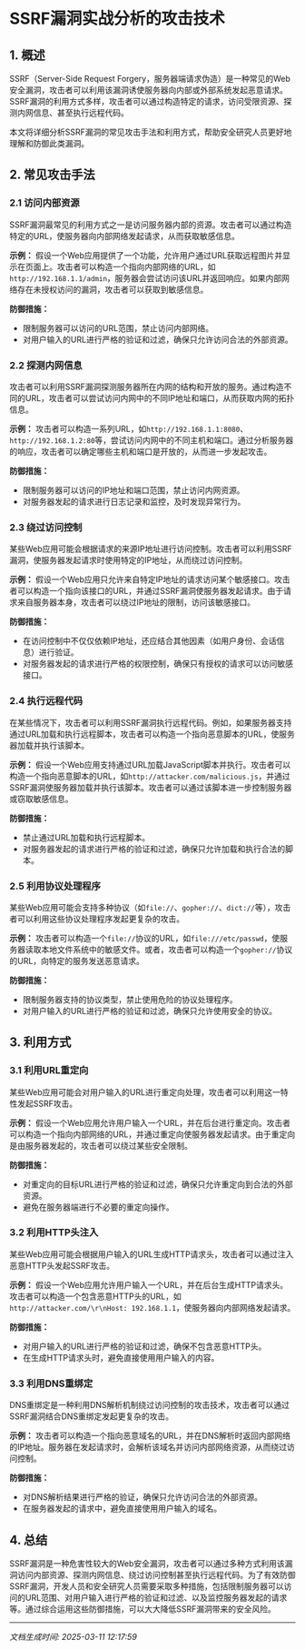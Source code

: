 # SSRF漏洞实战分析的攻击技术

## 1. 概述

SSRF（Server-Side Request Forgery，服务器端请求伪造）是一种常见的Web安全漏洞，攻击者可以利用该漏洞诱使服务器向内部或外部系统发起恶意请求。SSRF漏洞的利用方式多样，攻击者可以通过构造特定的请求，访问受限资源、探测内网信息、甚至执行远程代码。

本文将详细分析SSRF漏洞的常见攻击手法和利用方式，帮助安全研究人员更好地理解和防御此类漏洞。

## 2. 常见攻击手法

### 2.1 访问内部资源

SSRF漏洞最常见的利用方式之一是访问服务器内部的资源。攻击者可以通过构造特定的URL，使服务器向内部网络发起请求，从而获取敏感信息。

**示例：**
假设一个Web应用提供了一个功能，允许用户通过URL获取远程图片并显示在页面上。攻击者可以构造一个指向内部网络的URL，如`http://192.168.1.1/admin`，服务器会尝试访问该URL并返回响应。如果内部网络存在未授权访问的漏洞，攻击者可以获取到敏感信息。

**防御措施：**
- 限制服务器可以访问的URL范围，禁止访问内部网络。
- 对用户输入的URL进行严格的验证和过滤，确保只允许访问合法的外部资源。

### 2.2 探测内网信息

攻击者可以利用SSRF漏洞探测服务器所在内网的结构和开放的服务。通过构造不同的URL，攻击者可以尝试访问内网中的不同IP地址和端口，从而获取内网的拓扑信息。

**示例：**
攻击者可以构造一系列URL，如`http://192.168.1.1:8080`、`http://192.168.1.2:80`等，尝试访问内网中的不同主机和端口。通过分析服务器的响应，攻击者可以确定哪些主机和端口是开放的，从而进一步发起攻击。

**防御措施：**
- 限制服务器可以访问的IP地址和端口范围，禁止访问内网资源。
- 对服务器发起的请求进行日志记录和监控，及时发现异常行为。

### 2.3 绕过访问控制

某些Web应用可能会根据请求的来源IP地址进行访问控制。攻击者可以利用SSRF漏洞，使服务器发起请求时使用特定的IP地址，从而绕过访问控制。

**示例：**
假设一个Web应用只允许来自特定IP地址的请求访问某个敏感接口。攻击者可以构造一个指向该接口的URL，并通过SSRF漏洞使服务器发起请求。由于请求来自服务器本身，攻击者可以绕过IP地址的限制，访问该敏感接口。

**防御措施：**
- 在访问控制中不仅仅依赖IP地址，还应结合其他因素（如用户身份、会话信息）进行验证。
- 对服务器发起的请求进行严格的权限控制，确保只有授权的请求可以访问敏感接口。

### 2.4 执行远程代码

在某些情况下，攻击者可以利用SSRF漏洞执行远程代码。例如，如果服务器支持通过URL加载和执行远程脚本，攻击者可以构造一个指向恶意脚本的URL，使服务器加载并执行该脚本。

**示例：**
假设一个Web应用支持通过URL加载JavaScript脚本并执行。攻击者可以构造一个指向恶意脚本的URL，如`http://attacker.com/malicious.js`，并通过SSRF漏洞使服务器加载并执行该脚本。攻击者可以通过该脚本进一步控制服务器或窃取敏感信息。

**防御措施：**
- 禁止通过URL加载和执行远程脚本。
- 对服务器发起的请求进行严格的验证和过滤，确保只允许加载和执行合法的脚本。

### 2.5 利用协议处理程序

某些Web应用可能会支持多种协议（如`file://`、`gopher://`、`dict://`等），攻击者可以利用这些协议处理程序发起更复杂的攻击。

**示例：**
攻击者可以构造一个`file://`协议的URL，如`file:///etc/passwd`，使服务器读取本地文件系统中的敏感文件。或者，攻击者可以构造一个`gopher://`协议的URL，向特定的服务发送恶意请求。

**防御措施：**
- 限制服务器支持的协议类型，禁止使用危险的协议处理程序。
- 对用户输入的URL进行严格的验证和过滤，确保只允许使用安全的协议。

## 3. 利用方式

### 3.1 利用URL重定向

某些Web应用可能会对用户输入的URL进行重定向处理，攻击者可以利用这一特性发起SSRF攻击。

**示例：**
假设一个Web应用允许用户输入一个URL，并在后台进行重定向。攻击者可以构造一个指向内部网络的URL，并通过重定向使服务器发起请求。由于重定向是由服务器发起的，攻击者可以绕过某些安全限制。

**防御措施：**
- 对重定向的目标URL进行严格的验证和过滤，确保只允许重定向到合法的外部资源。
- 避免在服务器端进行不必要的重定向操作。

### 3.2 利用HTTP头注入

某些Web应用可能会根据用户输入的URL生成HTTP请求头，攻击者可以通过注入恶意HTTP头发起SSRF攻击。

**示例：**
假设一个Web应用允许用户输入一个URL，并在后台生成HTTP请求头。攻击者可以构造一个包含恶意HTTP头的URL，如`http://attacker.com/\r\nHost: 192.168.1.1`，使服务器向内部网络发起请求。

**防御措施：**
- 对用户输入的URL进行严格的验证和过滤，确保不包含恶意HTTP头。
- 在生成HTTP请求头时，避免直接使用用户输入的内容。

### 3.3 利用DNS重绑定

DNS重绑定是一种利用DNS解析机制绕过访问控制的攻击技术，攻击者可以通过SSRF漏洞结合DNS重绑定发起更复杂的攻击。

**示例：**
攻击者可以构造一个指向恶意域名的URL，并在DNS解析时返回内部网络的IP地址。服务器在发起请求时，会解析该域名并访问内部网络资源，从而绕过访问控制。

**防御措施：**
- 对DNS解析结果进行严格的验证，确保只允许访问合法的外部资源。
- 在服务器发起的请求中，避免直接使用用户输入的域名。

## 4. 总结

SSRF漏洞是一种危害性较大的Web安全漏洞，攻击者可以通过多种方式利用该漏洞访问内部资源、探测内网信息、绕过访问控制甚至执行远程代码。为了有效防御SSRF漏洞，开发人员和安全研究人员需要采取多种措施，包括限制服务器可以访问的URL范围、对用户输入进行严格的验证和过滤、以及监控服务器发起的请求等。通过综合运用这些防御措施，可以大大降低SSRF漏洞带来的安全风险。

---

*文档生成时间: 2025-03-11 12:17:59*

